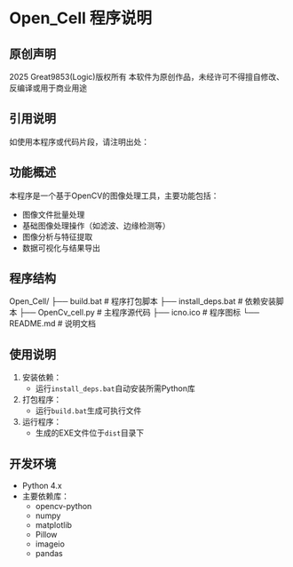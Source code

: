 
# Open_Cell 程序说明

## 原创声明
2025 Great9853(Logic)版权所有
本软件为原创作品，未经许可不得擅自修改、反编译或用于商业用途

## 引用说明
如使用本程序或代码片段，请注明出处：

## 功能概述
本程序是一个基于OpenCV的图像处理工具，主要功能包括：
- 图像文件批量处理
- 基础图像处理操作（如滤波、边缘检测等）
- 图像分析与特征提取
- 数据可视化与结果导出

## 程序结构
Open_Cell/
├── build.bat          # 程序打包脚本
├── install_deps.bat   # 依赖安装脚本
├── OpenCv_cell.py     # 主程序源代码
├── icno.ico           # 程序图标
└── README.md          # 说明文档

## 使用说明
1. 安装依赖：
   - 运行`install_deps.bat`自动安装所需Python库
2. 打包程序：
   - 运行`build.bat`生成可执行文件
3. 运行程序：
   - 生成的EXE文件位于`dist`目录下

## 开发环境
- Python 4.x
- 主要依赖库：
  - opencv-python
  - numpy
  - matplotlib
  - Pillow
  - imageio
  - pandas
